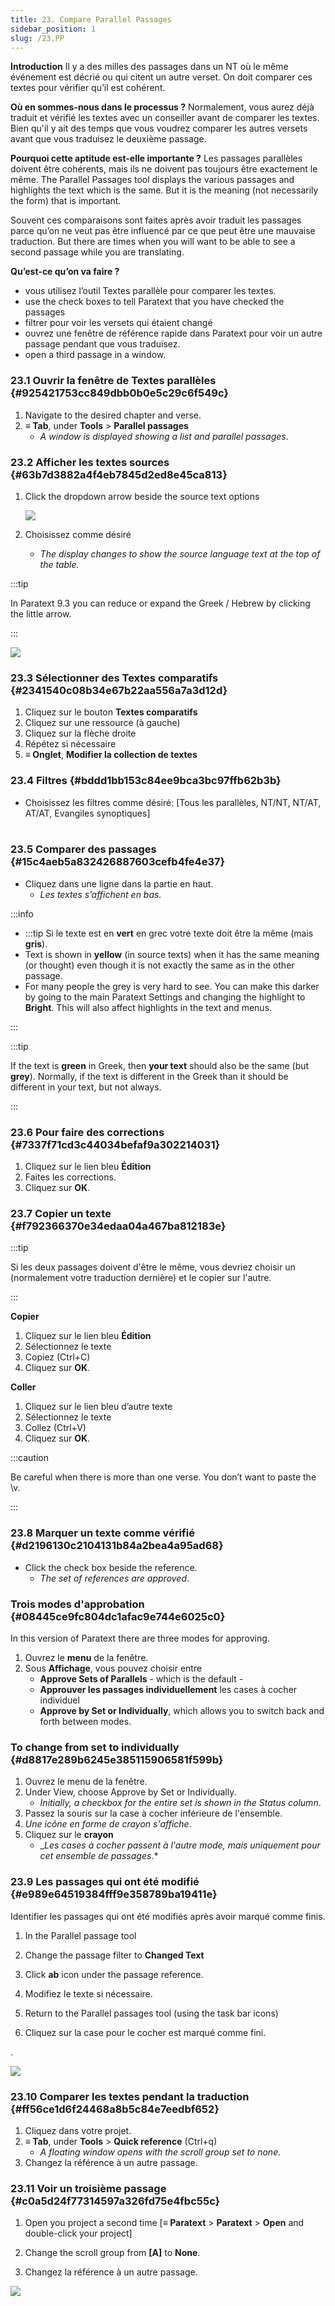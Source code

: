 ```yaml
---
title: 23. Compare Parallel Passages
sidebar_position: 1
slug: /23.PP
---
```




**Introduction** Il y a des milles des passages dans un NT où le même événement est décrié ou qui citent un autre verset. On doit comparer ces textes pour vérifier qu’il est cohérent.


**Où en sommes-nous dans le processus ?** Normalement, vous aurez déjà traduit et vérifié les textes avec un conseiller avant de comparer les textes. Bien qu'il y ait des temps que vous voudrez comparer les autres versets avant que vous traduisez le deuxième passage.


**​Pourquoi cette aptitude est-elle importante ?** Les passages parallèles doivent être cohérents, mais ils ne doivent pas toujours être exactement le même. The Parallel Passages tool displays the various passages and highlights the text which is the same. But it is the meaning (not necessarily the form) that is important.


Souvent ces comparaisons sont faites après avoir traduit les passages parce qu’on ne veut pas être influencé par ce que peut être une mauvaise traduction. But there are times when you will want to be able to see a second passage while you are translating.


**Qu’est-ce qu’on va faire ?**

- vous utilisez l’outil Textes parallèle pour comparer les textes.
- use the check boxes to tell Paratext that you have checked the passages
- filtrer pour voir les versets qui étaient changé
- ouvrez une fenêtre de référence rapide dans Paratext pour voir un autre passage pendant que vous traduisez.
- open a third passage in a window.

### 23.1 Ouvrir la fenêtre de Textes parallèles {#925421753cc849dbb0b0e5c29c6f549c}

1. Navigate to the desired chapter and verse.
1. **≡ Tab**, under **Tools** &gt; **Parallel passages**
    - _A window is displayed showing a list and parallel passages_.

### 23.2 Afficher les textes sources {#63b7d3882a4f4eb7845d2ed8e45ca813}

1. Click the dropdown arrow beside the source text options

    ![](./586542551.png)

1. Choisissez comme désiré
    - _The display changes to show the source language text at the top of the table._

:::tip

In Paratext 9.3 you can reduce or expand the Greek / Hebrew by clicking the little arrow.

:::




![](./406509394.png)


### 23.3 Sélectionner des Textes comparatifs {#2341540c08b34e67b22aa556a7a3d12d}

1. Cliquez sur le bouton **Textes comparatifs**
1. Cliquez sur une ressource (à gauche)
1. Cliquez sur la flèche droite
1. Répétez si nécessaire
1. **≡ Onglet**, **Modifier la collection de textes**  

### 23.4 Filtres {#bddd1bb153c84ee9bca3bc97ffb62b3b}

- Choisissez les filtres comme désiré: [Tous les parallèles, NT/NT, NT/AT, AT/AT, Evangiles synoptiques]  
   

### 23.5 Comparer des passages {#15c4aeb5a832426887603cefb4fe4e37}

- Cliquez dans une ligne dans la partie en haut.
    - _Les textes s’affichent en bas._

:::info

- :::tip Si le texte est en **vert** en grec votre texte doit être la même (mais **gris**).
- Text is shown in **yellow** (in source texts) when it has the same meaning (or thought) even though it is not exactly the same as in the other passage.
- For many people the grey is very hard to see. You can make this darker by going to the main Paratext Settings and changing the highlight to **Bright**. This will also affect highlights in the text and menus.

:::


:::tip

If the text is **green** in Greek, then **your text** should also be the same (but **grey**). Normally, if the text is different in the Greek than it should be different in your text, but not always.

:::




### 23.6 Pour faire des corrections {#7337f71cd3c44034befaf9a302214031}

1. Cliquez sur le lien bleu **Édition**
1. Faites les corrections.
1. Cliquez sur **OK**.

### 23.7 Copier un texte {#f792366370e34edaa04a467ba812183e}


:::tip

Si les deux passages doivent d'être le même, vous devriez choisir un (normalement votre traduction dernière) et le copier sur l'autre.

:::




**Copier**

1. Cliquez sur le lien bleu **Édition**
1. Sélectionnez le texte
1. Copiez (Ctrl+C)
1. Cliquez sur **OK**.

**Coller**

1. Cliquez sur le lien bleu d’autre texte
1. Sélectionnez le texte
1. Collez (Ctrl+V)
1. Cliquez sur **OK**.

:::caution

Be careful when there is more than one verse. You don’t want to paste the \v.

:::




### 23.8 Marquer un texte comme vérifié {#d2196130c2104131b84a2bea4a95ad68}

- Click the check box beside the reference.
    - _The set of references are approved_.

### Trois modes d'approbation {#08445ce9fc804dc1afac9e744e6025c0}


In this version of Paratext there are three modes for approving.

1. Ouvrez le **menu** de la fenêtre.
1. Sous **Affichage**, vous pouvez choisir entre
    - **Approve Sets of Parallels** - which is the default -
    - **Approuver les passages individuellement** les cases à cocher individuel
    - **Approve by Set or Individually**, which allows you to switch back and forth between modes.

### To change from set to individually {#d8817e289b6245e385115906581f599b}

1. Ouvrez le menu de la fenêtre.
1. Under View, choose Approve by Set or Individually.
    - _Initially, a checkbox for the entire set is shown in the Status column_.
1. Passez la souris sur la case à cocher inférieure de l'ensemble.
1. _Une icône en forme de crayon s'affiche_.
1. Cliquez sur le **crayon**
    - _*Les cases à cocher passent à l'autre mode, mais uniquement pour cet ensemble de passages*.*

### 23.9 Les passages qui ont été modifié {#e989e64519384fff9e358789ba19411e}


Identifier les passages qui ont été modifiés après avoir marqué comme finis.


<div class='notion-row'>
<div class='notion-column' style={{width: 'calc((100% - (min(32px, 4vw) * 1)) * 0.5)'}}>

1. In the Parallel passage tool

1. Change the passage filter to **Changed Text**

1. Click **ab** icon under the passage reference.

1. Modifiez le texte si nécessaire.

1. Return to the Parallel passages tool (using the task bar icons)

1. Cliquez sur la case pour le cocher est marqué comme fini.

</div><div className='notion-spacer'></div>

<div class='notion-column' style={{width: 'calc((100% - (min(32px, 4vw) * 1)) * 0.5)'}}>

.

![](./1103066999.png)

</div><div className='notion-spacer'></div>
</div>

### 23.10 Comparer les textes pendant la traduction {#ff56ce1d6f24468a8b5c84e7eedbf652}

1. Cliquez dans votre projet.
1. **≡ Tab**, under **Tools** &gt; **Quick reference** (Ctrl+q)
    - _A floating_ _window_ _opens with the scroll group set to none._
1. Changez la référence à un autre passage.

### 23.11 Voir un troisième passage {#c0a5d24f77314597a326fd75e4fbc55c}


<div class='notion-row'>
<div class='notion-column' style={{width: 'calc((100% - (min(32px, 4vw) * 1)) * 0.5)'}}>

1. Open you project a second time [**≡ Paratext** > **Paratext** > **Open** and double-click your project]

1. Change the scroll group from **[A]** to **None**.

1. Changez la référence à un autre passage.

</div><div className='notion-spacer'></div>

<div class='notion-column' style={{width: 'calc((100% - (min(32px, 4vw) * 1)) * 0.5)'}}>

![](./1458375744.png)

</div><div className='notion-spacer'></div>
</div>

